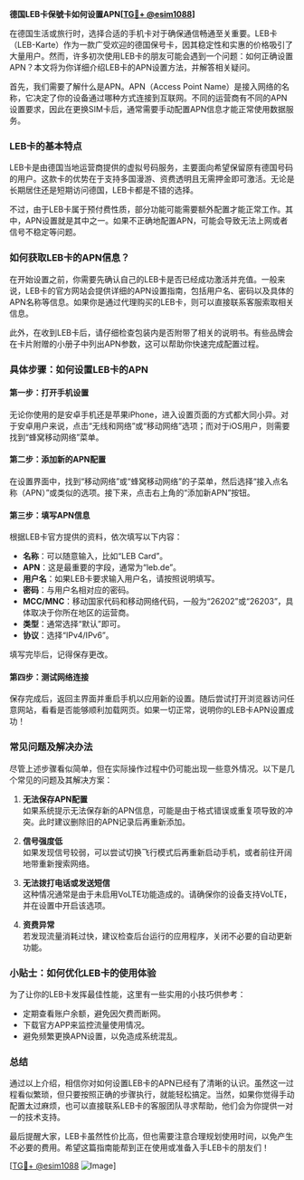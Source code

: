 **德国LEB卡保號卡如何设置APN[[TG💪+ @esim1088](https://t.me/s/esim1088)]**

在德国生活或旅行时，选择合适的手机卡对于确保通信畅通至关重要。LEB卡（LEB-Karte）作为一款广受欢迎的德国保号卡，因其稳定性和实惠的价格吸引了大量用户。然而，许多初次使用LEB卡的朋友可能会遇到一个问题：如何正确设置APN？本文将为你详细介绍LEB卡的APN设置方法，并解答相关疑问。

首先，我们需要了解什么是APN。APN（Access Point Name）是接入网络的名称，它决定了你的设备通过哪种方式连接到互联网。不同的运营商有不同的APN设置要求，因此在更换SIM卡后，通常需要手动配置APN信息才能正常使用数据服务。

### **LEB卡的基本特点**

LEB卡是由德国当地运营商提供的虚拟号码服务，主要面向希望保留原有德国号码的用户。这款卡的优势在于支持多国漫游、资费透明且无需押金即可激活。无论是长期居住还是短期访问德国，LEB卡都是不错的选择。

不过，由于LEB卡属于预付费性质，部分功能可能需要额外配置才能正常工作。其中，APN设置就是其中之一。如果不正确地配置APN，可能会导致无法上网或者信号不稳定等问题。

### **如何获取LEB卡的APN信息？**

在开始设置之前，你需要先确认自己的LEB卡是否已经成功激活并充值。一般来说，LEB卡的官方网站会提供详细的APN设置指南，包括用户名、密码以及具体的APN名称等信息。如果你是通过代理购买的LEB卡，则可以直接联系客服索取相关信息。

此外，在收到LEB卡后，请仔细检查包装内是否附带了相关的说明书。有些品牌会在卡片附赠的小册子中列出APN参数，这可以帮助你快速完成配置过程。

### **具体步骤：如何设置LEB卡的APN**

#### **第一步：打开手机设置**
无论你使用的是安卓手机还是苹果iPhone，进入设置页面的方式都大同小异。对于安卓用户来说，点击“无线和网络”或“移动网络”选项；而对于iOS用户，则需要找到“蜂窝移动网络”菜单。

#### **第二步：添加新的APN配置**
在设置界面中，找到“移动网络”或“蜂窝移动网络”的子菜单，然后选择“接入点名称（APN）”或类似的选项。接下来，点击右上角的“添加新APN”按钮。

#### **第三步：填写APN信息**
根据LEB卡官方提供的资料，依次填写以下内容：
- **名称**：可以随意输入，比如“LEB Card”。
- **APN**：这是最重要的字段，通常为“leb.de”。
- **用户名**：如果LEB卡要求输入用户名，请按照说明填写。
- **密码**：与用户名相对应的密码。
- **MCC/MNC**：移动国家代码和移动网络代码，一般为“26202”或“26203”，具体取决于你所在地区的运营商。
- **类型**：通常选择“默认”即可。
- **协议**：选择“IPv4/IPv6”。

填写完毕后，记得保存更改。

#### **第四步：测试网络连接**
保存完成后，返回主界面并重启手机以应用新的设置。随后尝试打开浏览器访问任意网站，看看是否能够顺利加载网页。如果一切正常，说明你的LEB卡APN设置成功！

### **常见问题及解决办法**

尽管上述步骤看似简单，但在实际操作过程中仍可能出现一些意外情况。以下是几个常见的问题及其解决方案：

1. **无法保存APN配置**  
   如果系统提示无法保存新的APN信息，可能是由于格式错误或重复项导致的冲突。此时建议删除旧的APN记录后再重新添加。

2. **信号强度低**  
   如果发现信号较弱，可以尝试切换飞行模式后再重新启动手机，或者前往开阔地带重新搜索网络。

3. **无法拨打电话或发送短信**  
   这种情况通常是由于未启用VoLTE功能造成的。请确保你的设备支持VoLTE，并在设置中开启该选项。

4. **资费异常**  
   若发现流量消耗过快，建议检查后台运行的应用程序，关闭不必要的自动更新功能。

### **小贴士：如何优化LEB卡的使用体验**

为了让你的LEB卡发挥最佳性能，这里有一些实用的小技巧供参考：
- 定期查看账户余额，避免因欠费而断网。
- 下载官方APP来监控流量使用情况。
- 避免频繁更换APN设置，以免造成系统混乱。

### **总结**

通过以上介绍，相信你对如何设置LEB卡的APN已经有了清晰的认识。虽然这一过程看似繁琐，但只要按照正确的步骤执行，就能轻松搞定。当然，如果你觉得手动配置太过麻烦，也可以直接联系LEB卡的客服团队寻求帮助，他们会为你提供一对一的技术支持。

最后提醒大家，LEB卡虽然性价比高，但也需要注意合理规划使用时间，以免产生不必要的费用。希望这篇指南能帮到正在使用或准备入手LEB卡的朋友们！

[[TG💪+ @esim1088](https://t.me/s/esim1088) ![Image](https://i.postimg.cc/4NQfJmqS/Snipaste-2025-05-13-00-14-12.png)]